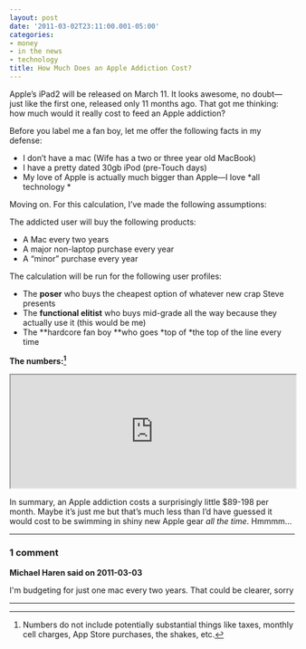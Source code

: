 ```yaml
---
layout: post
date: '2011-03-02T23:11:00.001-05:00'
categories:
- money
- in the news
- technology
title: How Much Does an Apple Addiction Cost?
---
```


Apple’s iPad2 will be released on March 11. It looks awesome, no doubt—just like the first one, released only 11 months ago. That got me thinking: how much would it really cost to feed an Apple addiction?

Before you label me a fan boy, let me offer the following facts in my defense: 
* I don’t have a mac (Wife has a two or three year old MacBook) 
* I have a pretty dated 30gb iPod (pre-Touch days) 
* My love of Apple is actually much bigger than Apple—I love *all technology * 


Moving on. For this calculation, I’ve made the following assumptions:

The addicted user will buy the following products: 
* A Mac every two years 
* A major non-laptop purchase every year 
* A “minor” purchase every year  


The calculation will be run for the following user profiles: 
* The **poser** who buys the cheapest option of whatever new crap Steve presents 
* The **functional elitist** who buys mid-grade all the way because they actually use it (this would be me) 
* The **hardcore fan boy **who goes *top of *the top of the line every time  

**The numbers:[^1]**

<iframe width="100%" height="200" src="https://docs.google.com/spreadsheets/d/e/2PACX-1vQeW1qBduKdHMVSEiEVSAOjxZDx0t5B9yKo6MT6Nhne-kE9JCcCVoKz98nEddLIsDvpKcaeeQ2nQRv0/pubhtml?gid=0&amp;single=true&amp;widget=true&amp;headers=false"></iframe>

In summary, an Apple addiction costs a surprisingly little $89-198 per month. Maybe it’s just me but that’s much less than I’d have guessed it would cost to be swimming in shiny new Apple gear *all the time*. Hmmmm...

[^1]: Numbers do not include potentially substantial things like taxes, monthly cell charges, App Store purchases, the shakes, etc.

---

### 1 comment

**Michael Haren said on 2011-03-03**

I'm budgeting for just one mac every two years. That could be clearer, sorry

---
